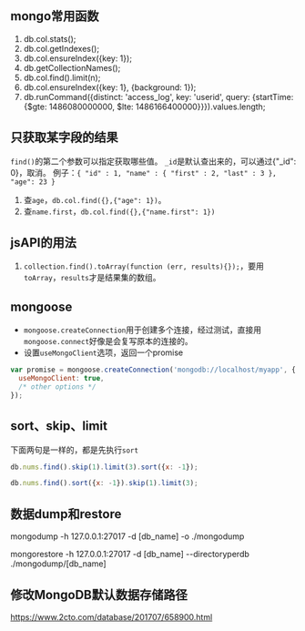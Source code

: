 ## mongo常用函数

1. db.col.stats();
2. db.col.getIndexes();
3. db.col.ensureIndex({key: 1});
4. db.getCollectionNames();
5. db.col.find().limit(n);
6. db.col.ensureIndex({key: 1}, {background: 1});
7. db.runCommand({distinct: 'access_log', key: 'userid', query: {startTime: {$gte: 1486080000000, $lte: 1486166400000}}}).values.length;


## 只获取某字段的结果
`find()`的第二个参数可以指定获取哪些值。
`_id`是默认查出来的，可以通过{"_id": 0}，取消。
例子：`{ "id" : 1, "name" : { "first" : 2, "last" : 3 }, "age": 23 }`

1. 查`age`，`db.col.find({},{"age": 1})`。
2. 查`name.first`，`db.col.find({},{"name.first": 1})`

## jsAPI的用法
1. `collection.find().toArray(function (err, results){});`，要用`toArray`，`results`才是结果集的数组。

## mongoose
* `mongoose.createConnection`用于创建多个连接，经过测试，直接用`mongoose.connect`好像是会复写原本的连接的。
* 设置`useMongoClient`选项，返回一个promise
```js
var promise = mongoose.createConnection('mongodb://localhost/myapp', {
  useMongoClient: true,
  /* other options */
});
```

## sort、skip、limit

下面两句是一样的，都是先执行`sort`

```js
db.nums.find().skip(1).limit(3).sort({x: -1});
```

```js
db.nums.find().sort({x: -1}).skip(1).limit(3);
```

## 数据dump和restore
mongodump -h 127.0.0.1:27017 -d [db_name] -o ./mongodump

mongorestore -h 127.0.0.1:27017 -d [db_name] --directoryperdb ./mongodump/[db_name]

## 修改MongoDB默认数据存储路径
https://www.2cto.com/database/201707/658900.html
